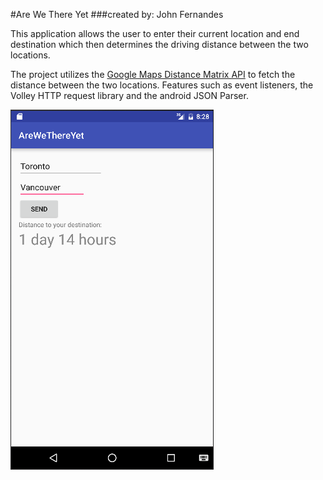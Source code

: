 #Are We There Yet
###created by: John Fernandes

This application allows the user to enter their current location and end destination which then determines the driving distance between the two locations. 

The project utilizes the [Google Maps Distance Matrix API](https://developers.google.com/maps/documentation/distance-matrix/) to fetch the distance between the two locations. Features such as event listeners, the Volley HTTP request library and the android JSON Parser.

![img](/screenshots/AreWeThereYet.PNG)
